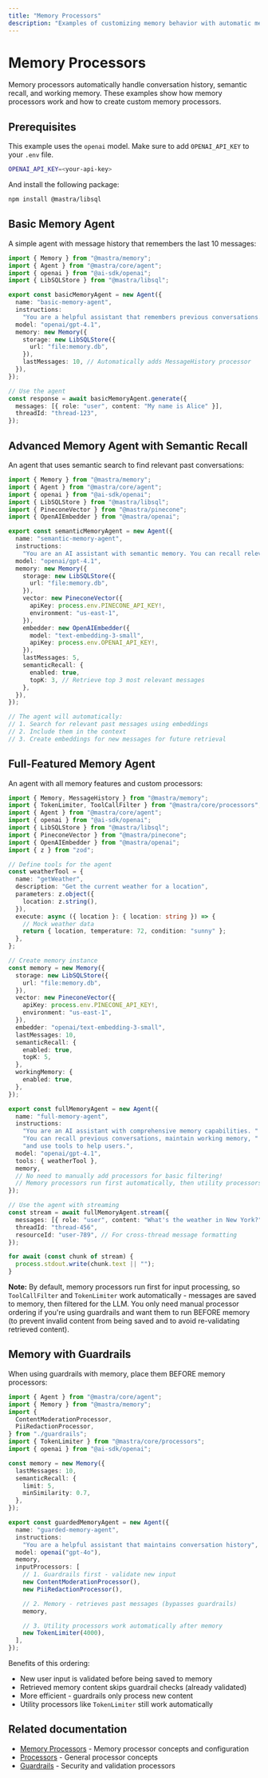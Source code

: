 ```yaml
---
title: "Memory Processors"
description: "Examples of customizing memory behavior with automatic memory processors and custom implementations."
---
```


# Memory Processors

Memory processors automatically handle conversation history, semantic recall, and working memory. These examples show how memory processors work and how to create custom memory processors.

## Prerequisites

This example uses the `openai` model. Make sure to add `OPENAI_API_KEY` to your `.env` file.

```bash filename=".env" copy
OPENAI_API_KEY=<your-api-key>
```

And install the following package:

```bash copy
npm install @mastra/libsql
```

## Basic Memory Agent

A simple agent with message history that remembers the last 10 messages:

```typescript filename="src/mastra/agents/basic-memory-agent.ts" showLineNumbers copy
import { Memory } from "@mastra/memory";
import { Agent } from "@mastra/core/agent";
import { openai } from "@ai-sdk/openai";
import { LibSQLStore } from "@mastra/libsql";

export const basicMemoryAgent = new Agent({
  name: "basic-memory-agent",
  instructions:
    "You are a helpful assistant that remembers previous conversations.",
  model: "openai/gpt-4.1",
  memory: new Memory({
    storage: new LibSQLStore({
      url: "file:memory.db",
    }),
    lastMessages: 10, // Automatically adds MessageHistory processor
  }),
});

// Use the agent
const response = await basicMemoryAgent.generate({
  messages: [{ role: "user", content: "My name is Alice" }],
  threadId: "thread-123",
});
```

## Advanced Memory Agent with Semantic Recall

An agent that uses semantic search to find relevant past conversations:

```typescript filename="src/mastra/agents/semantic-memory-agent.ts" showLineNumbers copy
import { Memory } from "@mastra/memory";
import { Agent } from "@mastra/core/agent";
import { openai } from "@ai-sdk/openai";
import { LibSQLStore } from "@mastra/libsql";
import { PineconeVector } from "@mastra/pinecone";
import { OpenAIEmbedder } from "@mastra/openai";

export const semanticMemoryAgent = new Agent({
  name: "semantic-memory-agent",
  instructions:
    "You are an AI assistant with semantic memory. You can recall relevant information from past conversations based on context.",
  model: "openai/gpt-4.1",
  memory: new Memory({
    storage: new LibSQLStore({
      url: "file:memory.db",
    }),
    vector: new PineconeVector({
      apiKey: process.env.PINECONE_API_KEY!,
      environment: "us-east-1",
    }),
    embedder: new OpenAIEmbedder({
      model: "text-embedding-3-small",
      apiKey: process.env.OPENAI_API_KEY!,
    }),
    lastMessages: 5,
    semanticRecall: {
      enabled: true,
      topK: 3, // Retrieve top 3 most relevant messages
    },
  }),
});

// The agent will automatically:
// 1. Search for relevant past messages using embeddings
// 2. Include them in the context
// 3. Create embeddings for new messages for future retrieval
```

## Full-Featured Memory Agent

An agent with all memory features and custom processors:

```typescript filename="src/mastra/agents/full-memory-agent.ts" showLineNumbers copy
import { Memory, MessageHistory } from "@mastra/memory";
import { TokenLimiter, ToolCallFilter } from "@mastra/core/processors";
import { Agent } from "@mastra/core/agent";
import { openai } from "@ai-sdk/openai";
import { LibSQLStore } from "@mastra/libsql";
import { PineconeVector } from "@mastra/pinecone";
import { OpenAIEmbedder } from "@mastra/openai";
import { z } from "zod";

// Define tools for the agent
const weatherTool = {
  name: "getWeather",
  description: "Get the current weather for a location",
  parameters: z.object({
    location: z.string(),
  }),
  execute: async ({ location }: { location: string }) => {
    // Mock weather data
    return { location, temperature: 72, condition: "sunny" };
  },
};

// Create memory instance
const memory = new Memory({
  storage: new LibSQLStore({
    url: "file:memory.db",
  }),
  vector: new PineconeVector({
    apiKey: process.env.PINECONE_API_KEY!,
    environment: "us-east-1",
  }),
  embedder: "openai/text-embedding-3-small",
  lastMessages: 10,
  semanticRecall: {
    enabled: true,
    topK: 5,
  },
  workingMemory: {
    enabled: true,
  },
});

export const fullMemoryAgent = new Agent({
  name: "full-memory-agent",
  instructions:
    "You are an AI assistant with comprehensive memory capabilities. " +
    "You can recall previous conversations, maintain working memory, " +
    "and use tools to help users.",
  model: "openai/gpt-4.1",
  tools: { weatherTool },
  memory,
  // No need to manually add processors for basic filtering!
  // Memory processors run first automatically, then utility processors
});

// Use the agent with streaming
const stream = await fullMemoryAgent.stream({
  messages: [{ role: "user", content: "What's the weather in New York?" }],
  threadId: "thread-456",
  resourceId: "user-789", // For cross-thread message formatting
});

for await (const chunk of stream) {
  process.stdout.write(chunk.text || "");
}
```

**Note:** By default, memory processors run first for input processing, so `ToolCallFilter` and `TokenLimiter` work automatically - messages are saved to memory, then filtered for the LLM. You only need manual processor ordering if you're using guardrails and want them to run BEFORE memory (to prevent invalid content from being saved and to avoid re-validating retrieved content).

## Memory with Guardrails

When using guardrails with memory, place them BEFORE memory processors:

```typescript copy showLineNumbers
import { Agent } from "@mastra/core/agent";
import { Memory } from "@mastra/memory";
import {
  ContentModerationProcessor,
  PiiRedactionProcessor,
} from "./guardrails";
import { TokenLimiter } from "@mastra/core/processors";
import { openai } from "@ai-sdk/openai";

const memory = new Memory({
  lastMessages: 10,
  semanticRecall: {
    limit: 5,
    minSimilarity: 0.7,
  },
});

export const guardedMemoryAgent = new Agent({
  name: "guarded-memory-agent",
  instructions:
    "You are a helpful assistant that maintains conversation history",
  model: openai("gpt-4o"),
  memory,
  inputProcessors: [
    // 1. Guardrails first - validate new input
    new ContentModerationProcessor(),
    new PiiRedactionProcessor(),

    // 2. Memory - retrieves past messages (bypasses guardrails)
    memory,

    // 3. Utility processors work automatically after memory
    new TokenLimiter(4000),
  ],
});
```

Benefits of this ordering:

- New user input is validated before being saved to memory
- Retrieved memory content skips guardrail checks (already validated)
- More efficient - guardrails only process new content
- Utility processors like `TokenLimiter` still work automatically

## Related documentation

- [Memory Processors](/docs/memory/memory-processors) - Memory processor concepts and configuration
- [Processors](/docs/agents/processors) - General processor concepts
- [Guardrails](/docs/agents/guardrails) - Security and validation processors
